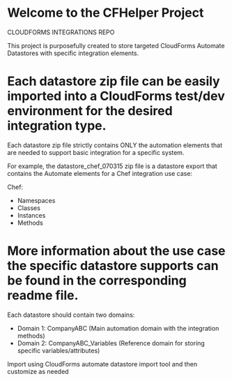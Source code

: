 Welcome to the CFHelper Project
=================================
CLOUDFORMS INTEGRATIONS REPO  

This project is purposefully created to store targeted CloudForms Automate Datastores
with specific integration elements. 

Each datastore zip file can be easily imported into a CloudForms test/dev 
environment for the desired integration type.
=====================================================================
Each datastore zip file strictly contains ONLY the automation elements that are needed
to support basic integration for a specific system. 

For example, the datastore_chef_070315 zip file is a datastore export that contains
the Automate elements for a Chef integration use case:

Chef: 
- Namespaces
- Classes
- Instances
- Methods

More information about the use case the specific datastore supports can be found in the
corresponding readme file.
=====================================================================

Each datastore should contain two domains:

- Domain 1: CompanyABC (Main automation domain with the integration methods)
- Domain 2: CompanyABC_Variables (Reference domain for storing specific variables/attributes)

Import using CloudForms automate datastore import tool and then customize as needed
